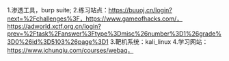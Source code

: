 1.渗透工具，burp suite;
2.练习站点：https://buuoj.cn/login?next=%2Fchallenges%3F，https://www.gameofhacks.com/，https://adworld.xctf.org.cn/login?prev=%2Ftask%2Fanswer%3Ftype%3Dmisc%26number%3D1%26grade%3D0%26id%3D5103%26page%3D1
3.靶机系统：kali_linux
4.学习网站：https://www.ichunqiu.com/courses/webaq，